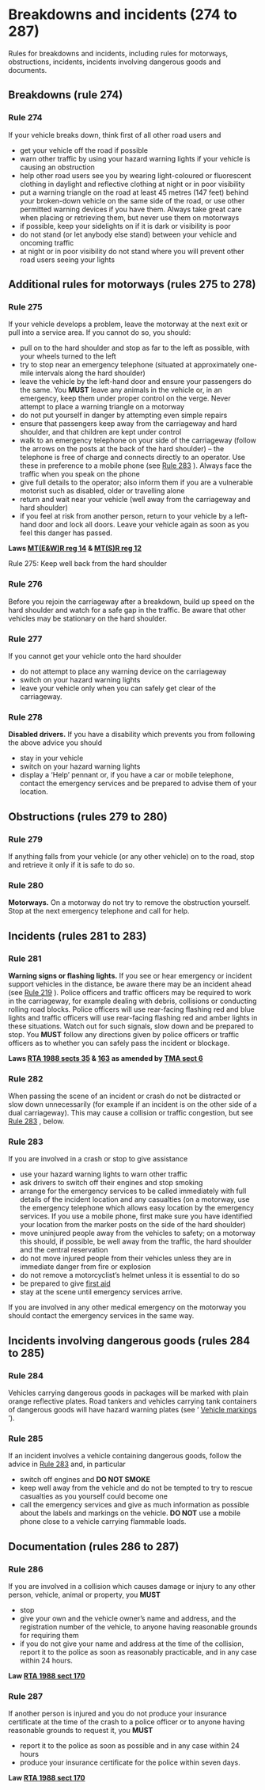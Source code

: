 
# Breakdowns and incidents (274 to 287)

Rules for breakdowns and incidents, including rules for motorways, obstructions, incidents, incidents involving dangerous goods and documents.

## Breakdowns (rule 274)

### Rule 274

If your vehicle breaks down, think first of all other road users and

* get your vehicle off the road if possible
* warn other traffic by using your hazard warning lights if your vehicle is causing an obstruction
* help other road users see you by wearing light-coloured or fluorescent clothing in daylight and reflective clothing at night or in poor visibility
* put a warning triangle on the road at least 45 metres (147 feet) behind your broken-down vehicle on the same side of the road, or use other permitted warning devices if you have them. Always take great care when placing or retrieving them, but never use them on motorways
* if possible, keep your sidelights on if it is dark or visibility is poor
* do not stand (or let anybody else stand) between your vehicle and oncoming traffic
* at night or in poor visibility do not stand where you will prevent other road users seeing your lights

## Additional rules for motorways (rules 275 to 278)

### Rule 275

If your vehicle develops a problem, leave the motorway at the next exit or pull into a service area. If you cannot do so, you should:

* pull on to the hard shoulder and stop as far to the left as possible, with your wheels turned to the left
* try to stop near an emergency telephone (situated at approximately one-mile intervals along the hard shoulder)
* leave the vehicle by the left-hand door and ensure your passengers do the same. You **MUST** leave any animals in the vehicle or, in an emergency, keep them under proper control on the verge. Never attempt to place a warning triangle on a motorway
* do not put yourself in danger by attempting even simple repairs
* ensure that passengers keep away from the carriageway and hard shoulder, and that children are kept under control
* walk to an emergency telephone on your side of the carriageway (follow the arrows on the posts at the back of the hard shoulder) – the telephone is free of charge and connects directly to an operator. Use these in preference to a mobile phone (see [Rule 283](breakdowns-and-incidents-274-to-287.md#rule283) ). Always face the traffic when you speak on the phone
* give full details to the operator; also inform them if you are a vulnerable motorist such as disabled, older or travelling alone
* return and wait near your vehicle (well away from the carriageway and hard shoulder)
* if you feel at risk from another person, return to your vehicle by a left-hand door and lock all doors. Leave your vehicle again as soon as you feel this danger has passed.

**Laws [MT(E&W)R reg 14](http://www.legislation.gov.uk/uksi/1982/1163/contents/made) & [MT(S)R reg 12](http://www.legislation.gov.uk/uksi/1995/2507/regulation/12/made)**

Rule 275: Keep well back from the hard shoulder
### Rule 276

Before you rejoin the carriageway after a breakdown, build up speed on the hard shoulder and watch for a safe gap in the traffic. Be aware that other vehicles may be stationary on the hard shoulder.

### Rule 277

If you cannot get your vehicle onto the hard shoulder

* do not attempt to place any warning device on the carriageway
* switch on your hazard warning lights
* leave your vehicle only when you can safely get clear of the carriageway.

### Rule 278

**Disabled drivers.** If you have a disability which prevents you from following the above advice you should

* stay in your vehicle
* switch on your hazard warning lights
* display a ‘Help’ pennant or, if you have a car or mobile telephone, contact the emergency services and be prepared to advise them of your location.

## Obstructions (rules 279 to 280)

### Rule 279

If anything falls from your vehicle (or any other vehicle) on to the road, stop and retrieve it only if it is safe to do so.

### Rule 280

**Motorways.** On a motorway do not try to remove the obstruction yourself. Stop at the next emergency telephone and call for help.

## Incidents (rules 281 to 283)

### Rule 281

**Warning signs or flashing lights.** If you see or hear emergency or incident support vehicles in the distance, be aware there may be an incident ahead (see [Rule 219](road-users-requiring-extra-care-204-to-225.md#rule219) ). Police officers and traffic officers may be required to work in the carriageway, for example dealing with debris, collisions or conducting rolling road blocks. Police officers will use rear-facing flashing red and blue lights and traffic officers will use rear-facing flashing red and amber lights in these situations. Watch out for such signals, slow down and be prepared to stop. You **MUST** follow any directions given by police officers or traffic officers as to whether you can safely pass the incident or blockage.

**Laws [RTA 1988 sects 35](http://www.legislation.gov.uk/ukpga/1988/52/section/35) & [163](http://www.legislation.gov.uk/ukpga/1988/52/section/163) as amended by [TMA sect 6](http://www.legislation.gov.uk/ukpga/2004/18/section/6)**

### Rule 282

When passing the scene of an incident or crash do not be distracted or slow down unnecessarily (for example if an incident is on the other side of a dual carriageway). This may cause a collision or traffic congestion, but see [Rule 283](breakdowns-and-incidents-274-to-287.md#rule283) , below.

### Rule 283

If you are involved in a crash or stop to give assistance

* use your hazard warning lights to warn other traffic
* ask drivers to switch off their engines and stop smoking
* arrange for the emergency services to be called immediately with full details of the incident location and any casualties (on a motorway, use the emergency telephone which allows easy location by the emergency services. If you use a mobile phone, first make sure you have identified your location from the marker posts on the side of the hard shoulder)
* move uninjured people away from the vehicles to safety; on a motorway this should, if possible, be well away from the traffic, the hard shoulder and the central reservation
* do not move injured people from their vehicles unless they are in immediate danger from fire or explosion
* do not remove a motorcyclist’s helmet unless it is essential to do so
* be prepared to give [first aid](annex-7-first-aid-on-the-road.md)
* stay at the scene until emergency services arrive.

If you are involved in any other medical emergency on the motorway you should contact the emergency services in the same way.

## Incidents involving dangerous goods (rules 284 to 285)

### Rule 284

Vehicles carrying dangerous goods in packages will be marked with plain orange reflective plates. Road tankers and vehicles carrying tank containers of dangerous goods will have hazard warning plates (see ‘ [Vehicle markings](vehicle-markings.md) ’).

### Rule 285

If an incident involves a vehicle containing dangerous goods, follow the advice in [Rule 283](breakdowns-and-incidents-274-to-287.md#rule283) and, in particular

* switch off engines and **DO NOT SMOKE**
* keep well away from the vehicle and do not be tempted to try to rescue casualties as you yourself could become one
* call the emergency services and give as much information as possible about the labels and markings on the vehicle. **DO NOT** use a mobile phone close to a vehicle carrying flammable loads.

## Documentation (rules 286 to 287)

### Rule 286

If you are involved in a collision which causes damage or injury to any other person, vehicle, animal or property, you **MUST**

* stop
* give your own and the vehicle owner’s name and address, and the registration number of the vehicle, to anyone having reasonable grounds for requiring them
* if you do not give your name and address at the time of the collision, report it to the police as soon as reasonably practicable, and in any case within 24 hours.

**Law [RTA 1988 sect 170](http://www.legislation.gov.uk/ukpga/1988/52/section/170)**

### Rule 287

If another person is injured and you do not produce your insurance certificate at the time of the crash to a police officer or to anyone having reasonable grounds to request it, you **MUST**

* report it to the police as soon as possible and in any case within 24 hours
* produce your insurance certificate for the police within seven days.

**Law [RTA 1988 sect 170](http://www.legislation.gov.uk/ukpga/1988/52/section/170)**

